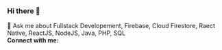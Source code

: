 ### Hi there 👋

<!--
**sid675/sid675** is a ✨ _special_ ✨ repository because its `README.md` (this file) appears on your GitHub profile.

Here are some ideas to get you started:

- 🔭 I’m currently working ...
- 🌱 I’m currently learning ...
- 👯 I’m looking to collaborate on ...
- 🤔 I’m looking for help with ...
- 💬 Ask me about Fullstack Developement, Firebase, Cloud Firestore, Raect Native, ReactJS, NodeJS, Java, PHP, SQL
- 📫 How to reach me: ...
- 😄 Pronouns: ...
- ⚡ Fun fact: ...
-->
<div>
  <text>
  💬 Ask me about Fullstack Developement, Firebase, Cloud Firestore, Raect Native, ReactJS, NodeJS, Java, PHP, SQL
  </text>
</div>

<div>
  <text>
    <b>
    Connect with me: 
    </b>
  </text>
</div>
